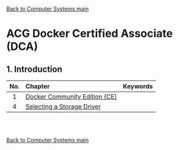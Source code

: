 [Back to Computer Systems main](../../../README.md)

# ACG Docker Certified Associate (DCA)

## 1. Introduction
|No.|Chapter|Keywords|
|:-:|:------|:-------|
|1|[Docker Community Edition (CE)](./02_01/note.md)||
|4|[Selecting a Storage Driver](./02_04/note.md)||



<br><br>


[Back to Computer Systems main](../../../README.md)